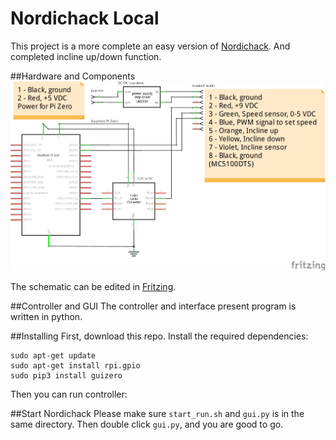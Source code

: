 # Nordichack Local

This project is a more complete an easy version of [Nordichack](https://github.com/denniswhynew/nordichack).
And completed incline up/down function.

##Hardware and Components
![Schematic](schematic/treadmill_schematic.png)

The schematic can be edited in [Fritzing](http://fritzing.org/home/).

##Controller and GUI
The controller and interface present program is written in python.

##Installing
First, download this repo.
Install the required dependencies:
```
sudo apt-get update
sudo apt-get install rpi.gpio
sudo pip3 install guizero
```
Then you can run controller:

##Start Nordichack
Please make sure `start_run.sh` and `gui.py` is in the same directory.
Then double click `gui.py`, and you are good to go.
